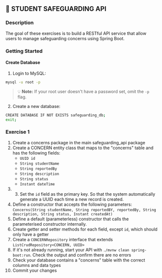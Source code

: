 ## :pushpin: STUDENT SAFEGUARDING API

### Description

The goal of these exercises is to build a RESTful API service that allow users to manage safeguarding concerns using Spring Boot.

### Getting Started

#### Create Database
1. Login to MySQL:

```sh
mysql -u root -p
```
> :bulb: **Note:** If your root user doesn't have a password set, omit the `-p` flag.

2. Create a new database:

```sh
CREATE DATABASE IF NOT EXISTS safeguarding_db;
exit;
```

### Exercise 1

1. Create a concerns package in the main safeguarding_api package
2. Create a CONCERN entity class that maps to the "concerns" table  and has the following fields:
    - `UUID id`
    - `String studentName`
    - `String reportedBy`
    - `String description`
    - `String status`
    - `Instant dateTime`
3. 3. Set the `id` field as the primary key. So that the system automatically generate a UUID each time a new record is created.
4. Define a constructor that accepts the following parameters: `Concerns(String studentName, String reportedBY, reportedBy, String description, String status, Instant createdAt)`
5. Define a default (parameterless) constructor that calls the parameterised constructor internally.
6. Create getter and setter methods for each field, except `id`, which should only have a getter
7. Create a `CONCERNRepository` interface that extends `ListCrudRepository<CONCERN, UUID>`
8. If it's not already running, start your API with `./mvnw clean spring-boot:run`. Check the output and confirm there are no errors
9. Check your database contains a "concerns" table with the correct columns and data types
10. Commit your changes

